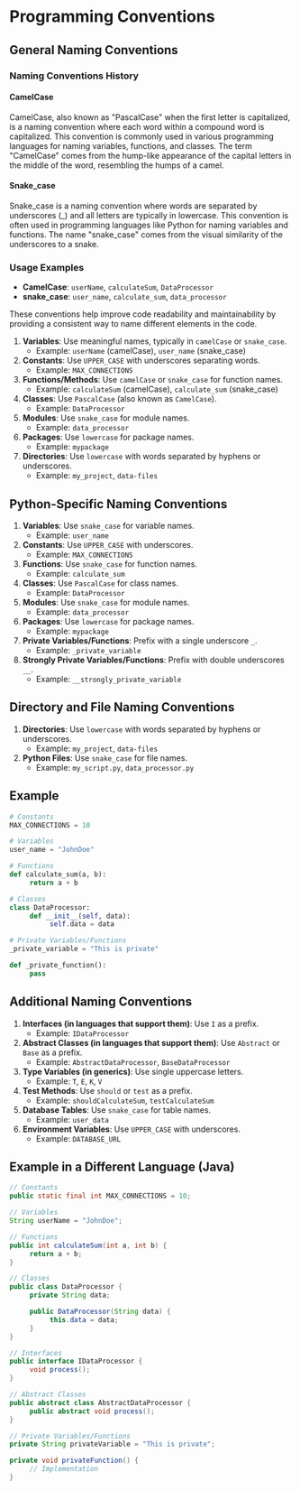# Programming Conventions

## General Naming Conventions
### Naming Conventions History

#### CamelCase
CamelCase, also known as "PascalCase" when the first letter is capitalized, is a naming convention where each word within a compound word is capitalized. This convention is commonly used in various programming languages for naming variables, functions, and classes. The term "CamelCase" comes from the hump-like appearance of the capital letters in the middle of the word, resembling the humps of a camel.

#### Snake_case
Snake_case is a naming convention where words are separated by underscores (_) and all letters are typically in lowercase. This convention is often used in programming languages like Python for naming variables and functions. The name "snake_case" comes from the visual similarity of the underscores to a snake.

### Usage Examples
- **CamelCase**: `userName`, `calculateSum`, `DataProcessor`
- **snake_case**: `user_name`, `calculate_sum`, `data_processor`

These conventions help improve code readability and maintainability by providing a consistent way to name different elements in the code.
1. **Variables**: Use meaningful names, typically in `camelCase` or `snake_case`.
    - Example: `userName` (camelCase), `user_name` (snake_case)
2. **Constants**: Use `UPPER_CASE` with underscores separating words.
    - Example: `MAX_CONNECTIONS`
3. **Functions/Methods**: Use `camelCase` or `snake_case` for function names.
    - Example: `calculateSum` (camelCase), `calculate_sum` (snake_case)
4. **Classes**: Use `PascalCase` (also known as `CamelCase`).
    - Example: `DataProcessor`
5. **Modules**: Use `snake_case` for module names.
    - Example: `data_processor`
6. **Packages**: Use `lowercase` for package names.
    - Example: `mypackage`
7. **Directories**: Use `lowercase` with words separated by hyphens or underscores.
    - Example: `my_project`, `data-files`

## Python-Specific Naming Conventions

1. **Variables**: Use `snake_case` for variable names.
    - Example: `user_name`
2. **Constants**: Use `UPPER_CASE` with underscores.
    - Example: `MAX_CONNECTIONS`
3. **Functions**: Use `snake_case` for function names.
    - Example: `calculate_sum`
4. **Classes**: Use `PascalCase` for class names.
    - Example: `DataProcessor`
5. **Modules**: Use `snake_case` for module names.
    - Example: `data_processor`
6. **Packages**: Use `lowercase` for package names.
    - Example: `mypackage`
7. **Private Variables/Functions**: Prefix with a single underscore `_`.
    - Example: `_private_variable`
8. **Strongly Private Variables/Functions**: Prefix with double underscores `__`.
    - Example: `__strongly_private_variable`

## Directory and File Naming Conventions

1. **Directories**: Use `lowercase` with words separated by hyphens or underscores.
    - Example: `my_project`, `data-files`
2. **Python Files**: Use `snake_case` for file names.
    - Example: `my_script.py`, `data_processor.py`

## Example

```python
# Constants
MAX_CONNECTIONS = 10

# Variables
user_name = "JohnDoe"

# Functions
def calculate_sum(a, b):
     return a + b

# Classes
class DataProcessor:
     def __init__(self, data):
          self.data = data

# Private Variables/Functions
_private_variable = "This is private"

def _private_function():
     pass
```

## Additional Naming Conventions

1. **Interfaces (in languages that support them)**: Use `I` as a prefix.
    - Example: `IDataProcessor`
2. **Abstract Classes (in languages that support them)**: Use `Abstract` or `Base` as a prefix.
    - Example: `AbstractDataProcessor`, `BaseDataProcessor`
3. **Type Variables (in generics)**: Use single uppercase letters.
    - Example: `T`, `E`, `K`, `V`
4. **Test Methods**: Use `should` or `test` as a prefix.
    - Example: `shouldCalculateSum`, `testCalculateSum`
5. **Database Tables**: Use `snake_case` for table names.
    - Example: `user_data`
6. **Environment Variables**: Use `UPPER_CASE` with underscores.
    - Example: `DATABASE_URL`

## Example in a Different Language (Java)

```java
// Constants
public static final int MAX_CONNECTIONS = 10;

// Variables
String userName = "JohnDoe";

// Functions
public int calculateSum(int a, int b) {
     return a + b;
}

// Classes
public class DataProcessor {
     private String data;

     public DataProcessor(String data) {
          this.data = data;
     }
}

// Interfaces
public interface IDataProcessor {
     void process();
}

// Abstract Classes
public abstract class AbstractDataProcessor {
     public abstract void process();
}

// Private Variables/Functions
private String privateVariable = "This is private";

private void privateFunction() {
     // Implementation
}
```
